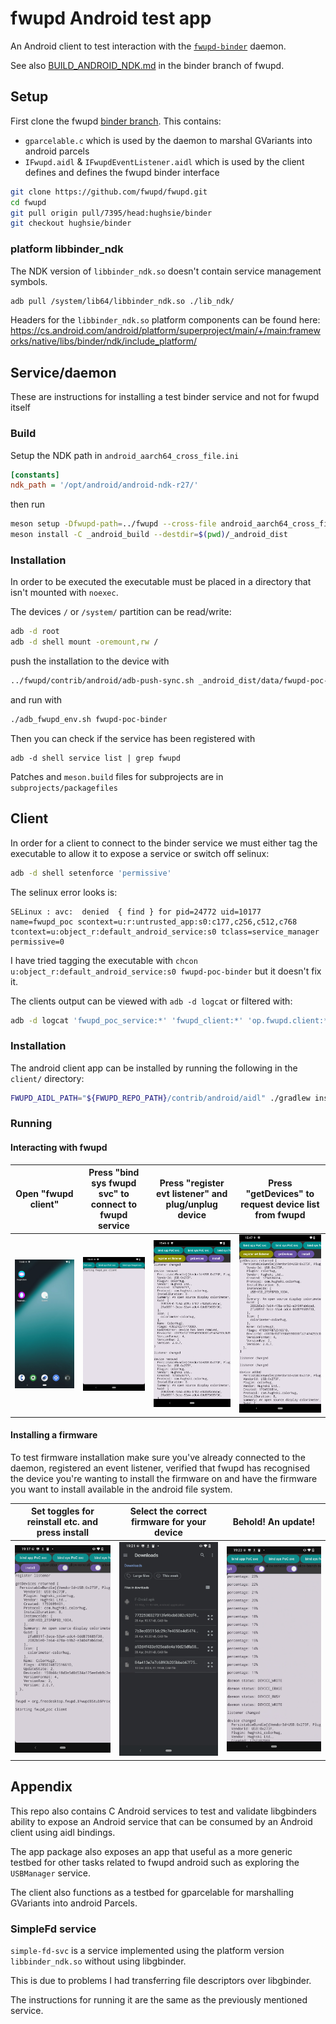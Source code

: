 # fwupd Android test app

An Android client to test interaction with the [`fwupd-binder`](https://github.com/fwupd/fwupd/tree/hughsie/binder) daemon.

See also [BUILD_ANDROID_NDK.md](https://github.com/fwupd/fwupd/blob/hughsie/binder/BUILD_ANDROID_NDK.md) in the binder branch of fwupd.

## Setup

First clone the fwupd [binder branch](https://github.com/fwupd/fwupd/pull/7395).
This contains:
* `gparcelable.c` which is used by the daemon to marshal GVariants into android parcels
* `IFwupd.aidl` & `IFwupdEventListener.aidl` which is used by the client defines and defines the fwupd binder interface

```bash
git clone https://github.com/fwupd/fwupd.git
cd fwupd
git pull origin pull/7395/head:hughsie/binder
git checkout hughsie/binder
```

### platform libbinder_ndk

The NDK version of `libbinder_ndk.so` doesn't contain service management symbols.

```bash
adb pull /system/lib64/libbinder_ndk.so ./lib_ndk/
```

Headers for the `libbinder_ndk.so` platform components can be found here:
https://cs.android.com/android/platform/superproject/main/+/main:frameworks/native/libs/binder/ndk/include_platform/

## Service/daemon

These are instructions for installing a test binder service and not for fwupd itself

### Build

Setup the NDK path in `android_aarch64_cross_file.ini`

```ini
[constants]
ndk_path = '/opt/android/android-ndk-r27/'
```

then run

```bash
meson setup -Dfwupd-path=../fwupd --cross-file android_aarch64_cross_file.ini --prefix=/data/fwupd-poc-binder _android_build
meson install -C _android_build --destdir=$(pwd)/_android_dist
```

### Installation

In order to be executed the executable must be placed in a directory that isn't mounted with `noexec`.

The devices `/` or `/system/` partition can be read/write:
```bash
adb -d root
adb -d shell mount -oremount,rw /
```

push the installation to the device with

```bash
../fwupd/contrib/android/adb-push-sync.sh _android_dist/data/fwupd-poc-binder/ /data/fwupd-poc-binder/
```

and run with
```bash
./adb_fwupd_env.sh fwupd-poc-binder
```

Then you can check if the service has been registered with
```
adb -d shell service list | grep fwupd
```

Patches and `meson.build` files for subprojects are in `subprojects/packagefiles`

## Client

In order for a client to connect to the binder service we must either tag the executable to allow it to expose a service or switch off selinux:

```bash
adb -d shell setenforce 'permissive'
```

The selinux error looks is:
```
SELinux : avc:  denied  { find } for pid=24772 uid=10177 name=fwupd_poc scontext=u:r:untrusted_app:s0:c177,c256,c512,c768 tcontext=u:object_r:default_android_service:s0 tclass=service_manager permissive=0
```

I have tried tagging the executable with `chcon u:object_r:default_android_service:s0 fwupd-poc-binder` but it doesn't fix it.

The clients output can be viewed with `adb -d logcat` or filtered with:
```bash
adb -d logcat 'fwupd_poc_service:*' 'fwupd_client:*' 'op.fwupd.client:*' 'AndroidRuntime:*' 'TransactionExecutor:*' 'SELinux:*' 'DEBUG:*' '*:S'
```

### Installation

The android client app can be installed by running the following in the `client/` directory:

```bash
FWUPD_AIDL_PATH="${FWUPD_REPO_PATH}/contrib/android/aidl" ./gradlew installDebug
```

### Running

#### Interacting with fwupd

| Open "fwupd client" | Press "bind sys fwupd svc" to connect to fwupd service | Press "register evt listener" and plug/unplug device | Press "getDevices" to request device list from fwupd |
|-|-|-|-|
| ![](docs/01_home_screen.png) | ![](docs/02_bind_fwupd.png) | ![](docs/04_remove_event.png) | ![](docs/05_call_get_devices.png) |

#### Installing a firmware

To test firmware installation make sure you've already connected to the daemon, registered an event listener, verified that fwupd has recognised the device you're wanting to install the firmware on and have the firmware you want to install available in the android file system.

| Set toggles for reinstall etc. and press install | Select the correct firmware for your device | Behold! An update! |
|-|-|-|
| ![](docs/install_01_flags.png) | ![](docs/install_02_file_man.png) | ![](docs/install_03_install.png) |

## Appendix

This repo also contains C Android services to test and validate libgbinders ability to expose an Android service that can be consumed by an Android client using aidl bindings.

The app package also exposes an app that useful as a more generic testbed for other tasks related to fwupd android such as exploring the `USBManager` service.

The client also functions as a testbed for gparcelable for marshalling GVariants into android Parcels.

### SimpleFd service

`simple-fd-svc` is a service implemented using the platform version `libbinder_ndk.so` without using libgbinder.

This is due to problems I had transferring file descriptors over libgbinder.

The instructions for running it are the same as the previously mentioned service.
